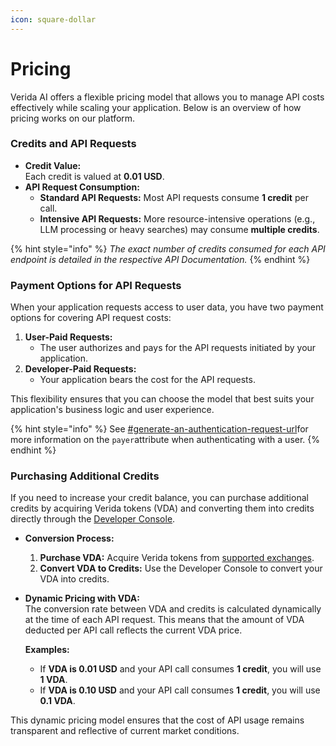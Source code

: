 ```yaml
---
icon: square-dollar
---
```


# Pricing

Verida AI offers a flexible pricing model that allows you to manage API costs effectively while scaling your application. Below is an overview of how pricing works on our platform.

### Credits and API Requests

* **Credit Value:**\
  Each credit is valued at **0.01 USD**.
* **API Request Consumption:**
  * **Standard API Requests:** Most API requests consume **1 credit** per call.
  * **Intensive API Requests:** More resource-intensive operations (e.g., LLM processing or heavy searches) may consume **multiple credits**.

{% hint style="info" %}
_The exact number of credits consumed for each API endpoint is detailed in the respective API Documentation._
{% endhint %}

### Payment Options for API Requests

When your application requests access to user data, you have two payment options for covering API request costs:

1. **User-Paid Requests:**
   * The user authorizes and pays for the API requests initiated by your application.
2. **Developer-Paid Requests:**
   * Your application bears the cost for the API requests.

This flexibility ensures that you can choose the model that best suits your application's business logic and user experience.

{% hint style="info" %}
See [#generate-an-authentication-request-url](../getting-started/authentication.md#generate-an-authentication-request-url "mention")for more information on the `payer`attribute when authenticating with a user.
{% endhint %}

### Purchasing Additional Credits

If you need to increase your credit balance, you can purchase additional credits by acquiring Verida tokens (VDA) and converting them into credits directly through the [Developer Console](https://admin.verida.ai/).

* **Conversion Process:**
  1. **Purchase VDA:** Acquire Verida tokens from [supported exchanges](https://www.verida.network/vda-token).
  2. **Convert VDA to Credits:** Use the Developer Console to convert your VDA into credits.
*   **Dynamic Pricing with VDA:**\
    The conversion rate between VDA and credits is calculated dynamically at the time of each API request. This means that the amount of VDA deducted per API call reflects the current VDA price.

    **Examples:**

    * If **VDA is 0.01 USD** and your API call consumes **1 credit**, you will use **1 VDA**.
    * If **VDA is 0.10 USD** and your API call consumes **1 credit**, you will use **0.1 VDA**.

This dynamic pricing model ensures that the cost of API usage remains transparent and reflective of current market conditions.

